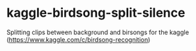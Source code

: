 # kaggle-birdsong-split-silence
Splitting clips between background and birsongs for the kaggle (https://www.kaggle.com/c/birdsong-recognition)
